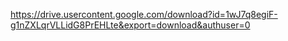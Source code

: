https://drive.usercontent.google.com/download?id=1wJ7q8egiF-g1nZXLqrVLLidG8PrEHLte&export=download&authuser=0
